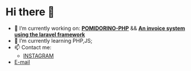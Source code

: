 <h1> Hi there 👋 </h1>

- 🔭 I’m currently working on: <a href="https://github.com/KonradGaik/PIZZA-POMIDORINO-PHP"><b>POMIDORINO-PHP</b></a> && <a href="https://github.com/KonradGaik/invoicesSystem"><b>An invoice system using the laravel framework</b></a> 
- 🌱 I’m currently learning PHP,JS;
- 📫 Contact me: <ul> <li> <a href="https://www.instagram.com/konradgaik.pl/">INSTAGRAM</a> </li>
<li><a href="mailto:konradgaik@icloud.com">E-mail</a> </li> </ul>
